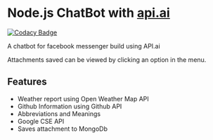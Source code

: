 # Node.js ChatBot with [api.ai](http://api.ai)
[![Codacy Badge](https://api.codacy.com/project/badge/Grade/a61c319d6e8b477cbd3ac76bb769fae9)](https://www.codacy.com/app/mukulsaini/chatbot-node?utm_source=github.com&amp;utm_medium=referral&amp;utm_content=mukulsaini/chatbot-node&amp;utm_campaign=Badge_Grade)

A chatbot for facebook messenger build using API.ai

Attachments saved can be viewed by clicking an option in the menu.

## Features
* Weather report using Open Weather Map API
* Github Information using Github API
* Abbreviations and Meanings
* Google CSE API
* Saves attachment to MongoDb
